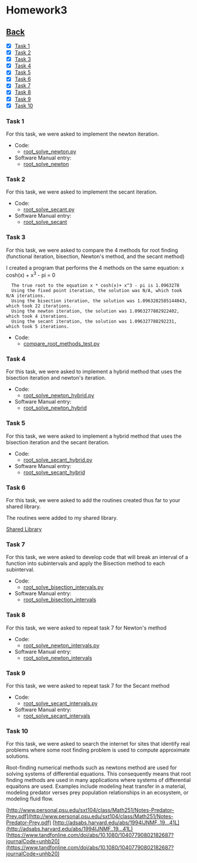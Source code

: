 # Homework3<br>

## [Back](../)

- [x] [Task 1](#task-1)
- [x] [Task 2](#task-2)
- [x] [Task 3](#task-3)
- [x] [Task 4](#task-4)
- [x] [Task 5](#task-5)
- [x] [Task 6](#task-6)
- [x] [Task 7](#task-7)
- [x] [Task 8](#task-8)
- [x] [Task 9](#task-9)
- [x] [Task 10](#task-10)

### Task 1
For this task, we were asked to implement the newton iteration.

- Code:
  - [root_solve_newton.py](Task1/root_solve_newton.py)
- Software Manual entry:
  - [root_solve_newton](../software_manual/root_solve_newton.md)

### Task 2
For this task, we were asked to implement the secant iteration.

- Code:
  - [root_solve_secant.py](Task2/root_solve_secant.py)
- Software Manual entry:
  - [root_solve_secant](../software_manual/root_solve_secant.md)

### Task 3
For this task, we were asked to compare the 4 methods for root finding (functional iteration, bisection, Newton's method, and the secant method) <br>

I created a program that performs the 4 methods on the same equation: x cosh(x) + x<sup>3</sup> - pi = 0<br>

      The true root to the equation x * cosh(x)+ x^3 - pi is 1.0963278
      Using the fixed point iteration, the solution was N/A, which took N/A iterations.
      Using the bisection iteration, the solution was 1.0963282585144043, which took 22 iterations.
      Using the newton iteration, the solution was 1.0963277882922402, which took 4 iterations.
      Using the secant iteration, the solution was 1.096327788292231, which took 5 iterations.
	  
- Code:
  - [compare_root_methods_test.py](Task3/compare_root_methods_test.py)

  
### Task 4
For this task, we were asked to implement a hybrid method that uses the bisection iteration and newton's iteration.

- Code:
  - [root_solve_newton_hybrid.py](Task4/root_solve_newton_hybrid.py)
- Software Manual entry:
  - [root_solve_newton_hybrid](../software_manual/root_solve_newton_hybrid.md)

  
### Task 5
For this task, we were asked to implement a hybrid method that uses the bisection iteration and the secant iteration.

- Code:
  - [root_solve_secant_hybrid.py](Task5/root_solve_secant_hybrid.py)
- Software Manual entry:
  - [root_solve_secant_hybrid](../software_manual/root_solve_secant_hybrid.md)

### Task 6
For this task, we were asked to add the routines created thus far to your shared library.

The routines were added to my shared library.

[Shared Library](https://github.com/JonahMerrell/math4610/tree/master/mylibrary)

### Task 7
For this task, we were asked to develop code that will break an interval of a function into subintervals and apply the Bisection method to each subinterval.

- Code:
  - [root_solve_bisection_intervals.py](Task7/root_solve_bisection_intervals.py)
- Software Manual entry:
  - [root_solve_bisection_intervals](../software_manual/root_solve_bisection_intervals.md)

### Task 8
For this task, we were asked to repeat task 7 for Newton's method

- Code:
  - [root_solve_newton_intervals.py](Task8/root_solve_newton_intervals.py)
- Software Manual entry:
  - [root_solve_newton_intervals](../software_manual/root_solve_newton_intervals.md)

### Task 9
For this task, we were asked to repeat task 7 for the Secant method

- Code:
  - [root_solve_secant_intervals.py](Task9/root_solve_secant_intervals.py)
- Software Manual entry:
  - [root_solve_secant_intervals](../software_manual/root_solve_secant_intervals.md)


### Task 10
For this task, we were asked to search the internet for sites that identify real problems where some root finding problem is used to compute approximate solutions.

Root-finding numerical methods such as newtons method are used for solving systems of differential equations. This consequently means that root finding methods are used in many applications where systems of differential equaitons are used. Examples include modeling heat transfer in a material, modeling predator verses prey population relationships in an ecosystem, or modeling fluid flow.

[http://www.personal.psu.edu/sxt104/class/Math251/Notes-Predator-Prey.pdf](http://www.personal.psu.edu/sxt104/class/Math251/Notes-Predator-Prey.pdf)
[http://adsabs.harvard.edu/abs/1994IJNMF..19...41L](http://adsabs.harvard.edu/abs/1994IJNMF..19...41L)
[https://www.tandfonline.com/doi/abs/10.1080/10407790802182687?journalCode=unhb20](https://www.tandfonline.com/doi/abs/10.1080/10407790802182687?journalCode=unhb20)
 